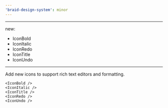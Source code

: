 ```yaml
---
'braid-design-system': minor
---
```


---
new:
  - IconBold
  - IconItalic
  - IconRedo
  - IconTitle
  - IconUndo
---

Add new icons to support rich text editors and formatting.

```tsx
<IconBold />
<IconItalic />
<IconTitle />
<IconRedo />
<IconUndo />
```
